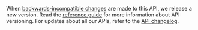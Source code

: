 When [backwards-incompatible changes](https://developer.service.hmrc.gov.uk/guides/income-tax-mtd-end-to-end-service-guide/documentation/how-to-integrate.html#breaking-changes) 
are made to this API, we release a new version. Read the [reference guide](/api-documentation/docs/reference-guide#versioning) 
for more information about API versioning. For updates about all our APIs, refer to the [API changelog](https://github.com/hmrc/income-tax-mtd-changelog).
